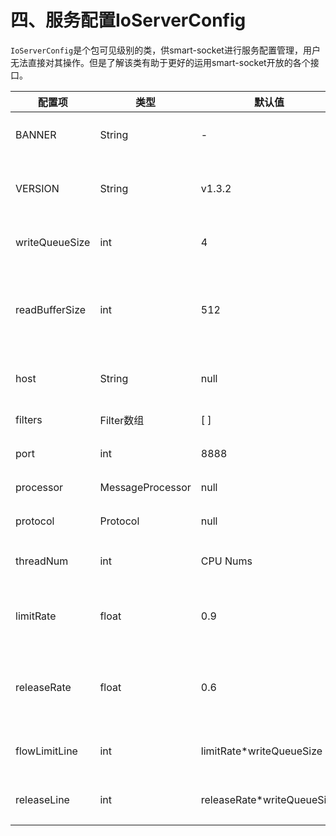 四、服务配置IoServerConfig
===

`IoServerConfig`是个包可见级别的类，供smart-socket进行服务配置管理，用户无法直接对其操作。但是了解该类有助于更好的运用smart-socket开放的各个接口。

|配置项|类型|默认值|备注|
|----|----|----|----|
|BANNER        |String        |-|控制台打印的启动banner|
|VERSION       |String        |v1.3.2   |当前smart-socket版本号|
|writeQueueSize|int           |4        |AioSession中的输出缓存队列长度|
|readBufferSize|int           |512      |AioSession进行数据读操作是ByteBuffer大小,单位：byte|
|host          |String        |null     |客户端连接远程服务器的地址|
|filters       |Filter数组|[ ]|定义过滤器数组|
|port          |int           |8888|服务端开放的端口号|
|processor     |MessageProcessor|null|自定义消息处理器|
|protocol      |Protocol      |null|自定义协议编解码|
|threadNum     |int           |CPU Nums|smart-socket线程组大小|
|limitRate     |float         |0.9|流控系数，**该配置项由框架维护，无法修改**|
|releaseRate   |float         |0.6|解除流控系数，**该配置项由框架维护，无法修改**|
|flowLimitLine |int           |limitRate*writeQueueSize|触发流控的阈值，**无法修改**|
|releaseLine   |int           |releaseRate*writeQueueSize|解除流控的阈值，**无法修改**|



